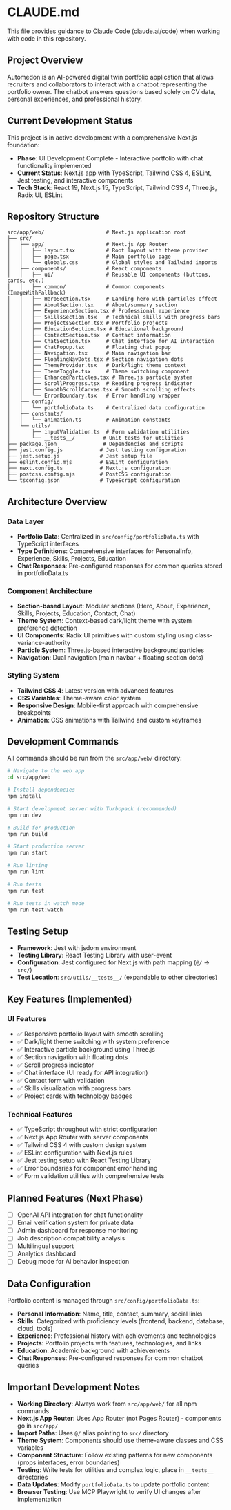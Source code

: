 # CLAUDE.md

This file provides guidance to Claude Code (claude.ai/code) when working with code in this repository.

## Project Overview

Automedon is an AI-powered digital twin portfolio application that allows recruiters and collaborators to interact with a chatbot representing the portfolio owner. The chatbot answers questions based solely on CV data, personal experiences, and professional history.

## Current Development Status

This project is in active development with a comprehensive Next.js foundation:

- **Phase**: UI Development Complete - Interactive portfolio with chat functionality implemented
- **Current Status**: Next.js app with TypeScript, Tailwind CSS 4, ESLint, Jest testing, and interactive components
- **Tech Stack**: React 19, Next.js 15, TypeScript, Tailwind CSS 4, Three.js, Radix UI, ESLint

## Repository Structure

```
src/app/web/                    # Next.js application root
├── src/
│   ├── app/                    # Next.js App Router
│   │   ├── layout.tsx          # Root layout with theme provider
│   │   ├── page.tsx            # Main portfolio page
│   │   └── globals.css         # Global styles and Tailwind imports
│   ├── components/             # React components
│   │   ├── ui/                 # Reusable UI components (buttons, cards, etc.)
│   │   ├── common/             # Common components (ImageWithFallback)
│   │   ├── HeroSection.tsx     # Landing hero with particles effect
│   │   ├── AboutSection.tsx    # About/summary section
│   │   ├── ExperienceSection.tsx # Professional experience
│   │   ├── SkillsSection.tsx   # Technical skills with progress bars
│   │   ├── ProjectsSection.tsx # Portfolio projects
│   │   ├── EducationSection.tsx # Educational background
│   │   ├── ContactSection.tsx  # Contact information
│   │   ├── ChatSection.tsx     # Chat interface for AI interaction
│   │   ├── ChatPopup.tsx       # Floating chat popup
│   │   ├── Navigation.tsx      # Main navigation bar
│   │   ├── FloatingNavDots.tsx # Section navigation dots
│   │   ├── ThemeProvider.tsx   # Dark/light theme context
│   │   ├── ThemeToggle.tsx     # Theme switching component
│   │   ├── EnhancedParticles.tsx # Three.js particle system
│   │   ├── ScrollProgress.tsx  # Reading progress indicator
│   │   ├── SmoothScrollCanvas.tsx # Smooth scrolling effects
│   │   └── ErrorBoundary.tsx   # Error handling wrapper
│   ├── config/
│   │   └── portfolioData.ts    # Centralized data configuration
│   ├── constants/
│   │   └── animation.ts        # Animation constants
│   └── utils/
│       ├── inputValidation.ts  # Form validation utilities
│       └── __tests__/         # Unit tests for utilities
├── package.json               # Dependencies and scripts
├── jest.config.js            # Jest testing configuration
├── jest.setup.js             # Jest setup file
├── eslint.config.mjs         # ESLint configuration
├── next.config.ts            # Next.js configuration
├── postcss.config.mjs        # PostCSS configuration
└── tsconfig.json             # TypeScript configuration
```

## Architecture Overview

### Data Layer
- **Portfolio Data**: Centralized in `src/config/portfolioData.ts` with TypeScript interfaces
- **Type Definitions**: Comprehensive interfaces for PersonalInfo, Experience, Skills, Projects, Education
- **Chat Responses**: Pre-configured responses for common queries stored in portfolioData.ts

### Component Architecture
- **Section-based Layout**: Modular sections (Hero, About, Experience, Skills, Projects, Education, Contact, Chat)
- **Theme System**: Context-based dark/light theme with system preference detection
- **UI Components**: Radix UI primitives with custom styling using class-variance-authority
- **Particle System**: Three.js-based interactive background particles
- **Navigation**: Dual navigation (main navbar + floating section dots)

### Styling System
- **Tailwind CSS 4**: Latest version with advanced features
- **CSS Variables**: Theme-aware color system
- **Responsive Design**: Mobile-first approach with comprehensive breakpoints
- **Animation**: CSS animations with Tailwind and custom keyframes

## Development Commands

All commands should be run from the `src/app/web/` directory:

```bash
# Navigate to the web app
cd src/app/web

# Install dependencies
npm install

# Start development server with Turbopack (recommended)
npm run dev

# Build for production
npm run build

# Start production server
npm run start

# Run linting
npm run lint

# Run tests
npm run test

# Run tests in watch mode
npm run test:watch
```

## Testing Setup

- **Framework**: Jest with jsdom environment
- **Testing Library**: React Testing Library with user-event
- **Configuration**: Jest configured for Next.js with path mapping (`@/` → `src/`)
- **Test Location**: `src/utils/__tests__/` (expandable to other directories)

## Key Features (Implemented)

### UI Features
- ✅ Responsive portfolio layout with smooth scrolling
- ✅ Dark/light theme switching with system preference
- ✅ Interactive particle background using Three.js
- ✅ Section navigation with floating dots
- ✅ Scroll progress indicator
- ✅ Chat interface (UI ready for API integration)
- ✅ Contact form with validation
- ✅ Skills visualization with progress bars
- ✅ Project cards with technology badges

### Technical Features
- ✅ TypeScript throughout with strict configuration
- ✅ Next.js App Router with server components
- ✅ Tailwind CSS 4 with custom design system
- ✅ ESLint configuration with Next.js rules
- ✅ Jest testing setup with React Testing Library
- ✅ Error boundaries for component error handling
- ✅ Form validation utilities with comprehensive tests

## Planned Features (Next Phase)

- [ ] OpenAI API integration for chat functionality
- [ ] Email verification system for private data
- [ ] Admin dashboard for response monitoring
- [ ] Job description compatibility analysis
- [ ] Multilingual support
- [ ] Analytics dashboard
- [ ] Debug mode for AI behavior inspection

## Data Configuration

Portfolio content is managed through `src/config/portfolioData.ts`:

- **Personal Information**: Name, title, contact, summary, social links
- **Skills**: Categorized with proficiency levels (frontend, backend, database, cloud, tools)
- **Experience**: Professional history with achievements and technologies
- **Projects**: Portfolio projects with features, technologies, and links
- **Education**: Academic background with achievements
- **Chat Responses**: Pre-configured responses for common chatbot queries

## Important Development Notes

- **Working Directory**: Always work from `src/app/web/` for all npm commands
- **Next.js App Router**: Uses App Router (not Pages Router) - components go in `src/app/`
- **Import Paths**: Uses `@/` alias pointing to `src/` directory
- **Theme System**: Components should use theme-aware classes and CSS variables
- **Component Structure**: Follow existing patterns for new components (props interfaces, error boundaries)
- **Testing**: Write tests for utilities and complex logic, place in `__tests__` directories
- **Data Updates**: Modify `portfolioData.ts` to update portfolio content
- **Browser Testing**: Use MCP Playwright to verify UI changes after implementation